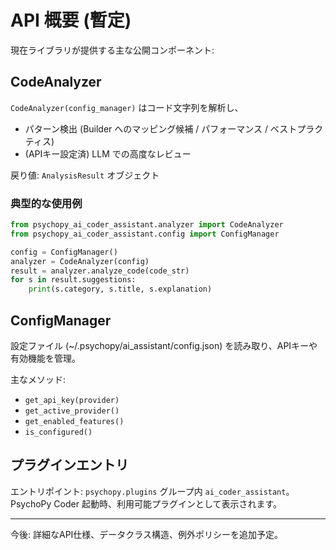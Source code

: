 # API 概要 (暫定)

現在ライブラリが提供する主な公開コンポーネント:

## CodeAnalyzer
`CodeAnalyzer(config_manager)` はコード文字列を解析し、
 - パターン検出 (Builder へのマッピング候補 / パフォーマンス / ベストプラクティス)
 - (APIキー設定済) LLM での高度なレビュー

戻り値: `AnalysisResult` オブジェクト

### 典型的な使用例
```python
from psychopy_ai_coder_assistant.analyzer import CodeAnalyzer
from psychopy_ai_coder_assistant.config import ConfigManager

config = ConfigManager()
analyzer = CodeAnalyzer(config)
result = analyzer.analyze_code(code_str)
for s in result.suggestions:
    print(s.category, s.title, s.explanation)
```

## ConfigManager
設定ファイル (~/.psychopy/ai_assistant/config.json) を読み取り、APIキーや有効機能を管理。

主なメソッド:
- `get_api_key(provider)`
- `get_active_provider()`
- `get_enabled_features()`
- `is_configured()`

## プラグインエントリ
エントリポイント: `psychopy.plugins` グループ内 `ai_coder_assistant`。
PsychoPy Coder 起動時、利用可能プラグインとして表示されます。

---
今後: 詳細なAPI仕様、データクラス構造、例外ポリシーを追加予定。

